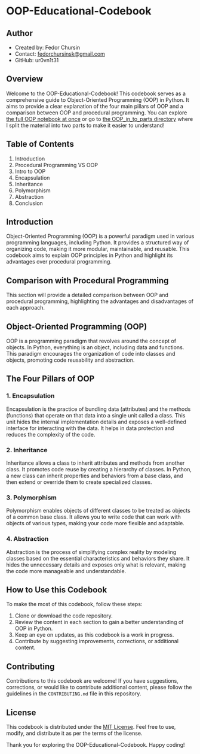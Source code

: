 # OOP-Educational-Codebook

## Author
- Created by: Fedor Chursin
- Contact: fedorchursinsk@gmail.com
- GitHub: ur0vn1t31

## Overview

Welcome to the OOP-Educational-Codebook! This codebook serves as a comprehensive guide to Object-Oriented Programming (OOP) in Python. It aims to provide a clear explanation of the four main pillars of OOP and a comparison between OOP and procedural programming. You can explore [the full OOP notebook at once](https://github.com/ur0vn1t31/OOP-Educational-Codebook-WIP/blob/main/OOP.ipynb) or go to [the OOP_in_to_parts directory](https://github.com/ur0vn1t31/OOP-Educational-Codebook-WIP/tree/main/OOP_in_two_parts) where I split the material into two parts to make it easier to understand!

## Table of Contents

1. Introduction
2. Procedural Programming VS OOP
3. Intro to OOP
4. Encapsulation
5. Inheritance
6. Polymorphism
7. Abstraction
8. Conclusion

## Introduction <a name="introduction"></a>

Object-Oriented Programming (OOP) is a powerful paradigm used in various programming languages, including Python. It provides a structured way of organizing code, making it more modular, maintainable, and reusable. This codebook aims to explain OOP principles in Python and highlight its advantages over procedural programming.

## Comparison with Procedural Programming <a name="comparison"></a>

This section will provide a detailed comparison between OOP and procedural programming, highlighting the advantages and disadvantages of each approach.

## Object-Oriented Programming (OOP) <a name="oop"></a>

OOP is a programming paradigm that revolves around the concept of objects. In Python, everything is an object, including data and functions. This paradigm encourages the organization of code into classes and objects, promoting code reusability and abstraction.

## The Four Pillars of OOP <a name="four-pillars"></a>

### 1. Encapsulation <a name="encapsulation"></a>

Encapsulation is the practice of bundling data (attributes) and the methods (functions) that operate on that data into a single unit called a class. This unit hides the internal implementation details and exposes a well-defined interface for interacting with the data. It helps in data protection and reduces the complexity of the code.

### 2. Inheritance <a name="inheritance"></a>

Inheritance allows a class to inherit attributes and methods from another class. It promotes code reuse by creating a hierarchy of classes. In Python, a new class can inherit properties and behaviors from a base class, and then extend or override them to create specialized classes.

### 3. Polymorphism <a name="polymorphism"></a>

Polymorphism enables objects of different classes to be treated as objects of a common base class. It allows you to write code that can work with objects of various types, making your code more flexible and adaptable.

### 4. Abstraction <a name="abstraction"></a>

Abstraction is the process of simplifying complex reality by modeling classes based on the essential characteristics and behaviors they share. It hides the unnecessary details and exposes only what is relevant, making the code more manageable and understandable.

## How to Use this Codebook <a name="how-to-use"></a>

To make the most of this codebook, follow these steps:

1. Clone or download the code repository.
2. Review the content in each section to gain a better understanding of OOP in Python.
3. Keep an eye on updates, as this codebook is a work in progress.
4. Contribute by suggesting improvements, corrections, or additional content.

## Contributing <a name="contributing"></a>

Contributions to this codebook are welcome! If you have suggestions, corrections, or would like to contribute additional content, please follow the guidelines in the `CONTRIBUTING.md` file in this repository.

## License <a name="license"></a>

This codebook is distributed under the [MIT License](LICENSE). Feel free to use, modify, and distribute it as per the terms of the license.

Thank you for exploring the OOP-Educational-Codebook. Happy coding!
